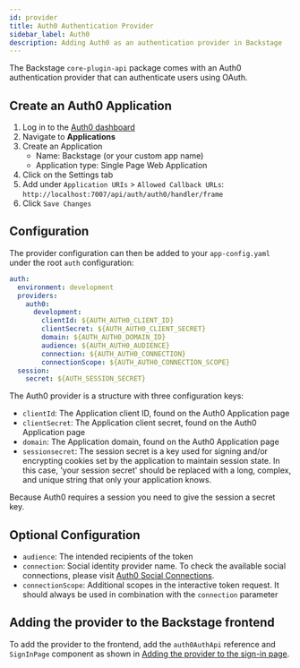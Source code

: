 ```yaml
---
id: provider
title: Auth0 Authentication Provider
sidebar_label: Auth0
description: Adding Auth0 as an authentication provider in Backstage
---
```


The Backstage `core-plugin-api` package comes with an Auth0 authentication
provider that can authenticate users using OAuth.

## Create an Auth0 Application

1. Log in to the [Auth0 dashboard](https://manage.auth0.com/dashboard/)
2. Navigate to **Applications**
3. Create an Application
   - Name: Backstage (or your custom app name)
   - Application type: Single Page Web Application
4. Click on the Settings tab
5. Add under `Application URIs` > `Allowed Callback URLs`:
   `http://localhost:7007/api/auth/auth0/handler/frame`
6. Click `Save Changes`

## Configuration

The provider configuration can then be added to your `app-config.yaml` under the
root `auth` configuration:

```yaml
auth:
  environment: development
  providers:
    auth0:
      development:
        clientId: ${AUTH_AUTH0_CLIENT_ID}
        clientSecret: ${AUTH_AUTH0_CLIENT_SECRET}
        domain: ${AUTH_AUTH0_DOMAIN_ID}
        audience: ${AUTH_AUTH0_AUDIENCE}
        connection: ${AUTH_AUTH0_CONNECTION}
        connectionScope: ${AUTH_AUTH0_CONNECTION_SCOPE}
  session:
    secret: ${AUTH_SESSION_SECRET}
```

The Auth0 provider is a structure with three configuration keys:

- `clientId`: The Application client ID, found on the Auth0 Application page
- `clientSecret`: The Application client secret, found on the Auth0 Application
  page
- `domain`: The Application domain, found on the Auth0 Application page
- `sessionsecret`: The session secret is a key used for signing and/or encrypting cookies set by the application to maintain session state. In this case, 'your session secret' should be replaced with a long, complex, and unique string that only your application knows.

Because Auth0 requires a session you need to give the session a secret key.

## Optional Configuration

- `audience`: The intended recipients of the token
- `connection`: Social identity provider name. To check the available social connections, please visit [Auth0 Social Connections](https://marketplace.auth0.com/features/social-connections).
- `connectionScope`: Additional scopes in the interactive token request. It should always be used in combination with the `connection` parameter

## Adding the provider to the Backstage frontend

To add the provider to the frontend, add the `auth0AuthApi` reference and
`SignInPage` component as shown in
[Adding the provider to the sign-in page](../index.md#adding-the-provider-to-the-sign-in-page).
